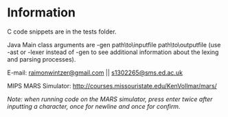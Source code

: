 # Information #

C code snippets are in the tests folder.

Java Main class arguments are -gen path\to\inputfile path\to\outputfile (use -ast or -lexer instead of -gen to see additional information about the lexing and parsing processes).

E-mail: raimonwintzer@gmail.com || s1302265@sms.ed.ac.uk

MIPS MARS Simulator: http://courses.missouristate.edu/KenVollmar/mars/


*Note: when running code on the MARS simulator, press enter twice after inputting a character, once for newline and once for confirm.*
